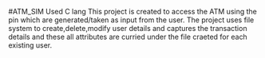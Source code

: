 #ATM_SIM
Used C lang
This project is created to access the ATM using the pin which are generated/taken as input from the user.
The project uses file system to create,delete,modify user details and captures the transaction details and these all attributes are curried under the file craeted for each existing user.

